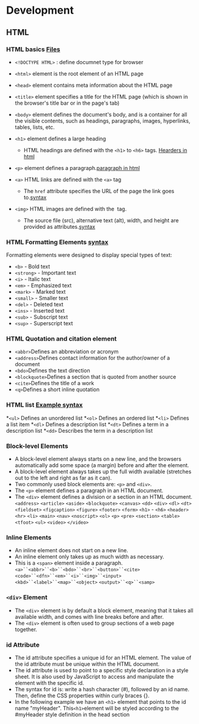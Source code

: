 # Development 
## HTML 
### HTML basics [Files](https://github.com/Niharikamalik/HTML-CSS-JAVASCRIPT-/tree/main/HTML)

* `<!DOCTYPE HTML>` : define documnet type for browser 
* `<html>` element is the root element of an HTML page
* `<head>` element contains meta information about the HTML page
* `<title>` element specifies a title for the HTML page (which is shown in the browser's title bar or in the page's tab)
* `<body>` element defines the document's body, and is a container for all the visible contents, such as headings, paragraphs, images, hyperlinks, tables, lists, etc.
* `<h1>` element defines a large heading
    * HTML headings are defined with the `<h1>` to `<h6>` tags. [Hearders in html](https://github.com/Niharikamalik/HTML-CSS-JAVASCRIPT-/blob/main/HTML/HeadingPara.html)
* `<p>` element defines a paragraph.[paragraph in html](https://github.com/Niharikamalik/HTML-CSS-JAVASCRIPT-/blob/main/HTML/HeadingPara.html)
  
* `<a>` HTML links are defined with the `<a>` tag
    * The `href` attribute specifies the URL of the page the link goes to.[syntax](https://github.com/Niharikamalik/HTML-CSS-JAVASCRIPT-/blob/main/HTML/links.html)
* `<img>` HTML images are defined with the <img> tag.
    - The source file (src), alternative text (alt), width, and height are provided as attributes.[syntax](https://github.com/Niharikamalik/HTML-CSS-JAVASCRIPT-/blob/main/HTML/links.html)
### HTML Formatting Elements [syntax](https://github.com/Niharikamalik/HTML-CSS-JAVASCRIPT-/blob/main/HTML/links.html)
Formatting elements were designed to display special types of text:
* `<b>` - Bold text
* `<strong>` - Important text
* `<i>` - Italic text
* `<em>` - Emphasized text
* `<mark>` - Marked text
* `<small>` - Smaller text
* `<del>` - Deleted text
* `<ins>` - Inserted text
* `<sub>` - Subscript text
* `<sup>` - Superscript text

### HTML Quotation and citation element 
* `<abbr>`Defines an abbreviation or acronym
* `<address>`Defines contact information for the author/owner of a document
* `<bdo>`Defines the text direction
* `<blockquote>`Defines a section that is quoted from another source
* `<cite>`Defines the title of a work
* `<q>`Defines a short inline quotation
### HTML list [Example syntax ](https://github.com/Niharikamalik/HTML-CSS-JAVASCRIPT-/blob/main/HTML/list.html)
*`<ul>`	Defines an unordered list
*`<ol>`	Defines an ordered list
*`<li>`	Defines a list item
*`<dl>`	Defines a description list
*`<dt>`	Defines a term in a description list
*`<dd>`	Describes the term in a description list
### Block-level Elements
* A block-level element always starts on a new line, and the browsers automatically add some space (a margin) before and after the element.
* A block-level element always takes up the full width available (stretches out to the left and right as far as it can).
* Two commonly used block elements are: `<p>` and `<div>`.
* The `<p>` element defines a paragraph in an HTML document.
* The `<div>` element defines a division or a section in an HTML document.
`<address>` `<article>` `<aside>` `<blockquote>`
`<canvas>` `<dd>` `<div>` `<dl>` `<dt>` `<fieldset>`
`<figcaption>` `<figure>` `<footer>` `<form>`
`<h1>` - `<h6>` `<header>` `<hr>` `<li>` `<main>` `<nav>`
`<noscript>` `<ol>` `<p>` `<pre>` `<section>` `<table>`
`<tfoot>` `<ul>` `<video>` `</video>`

### Inline Elements
* An inline element does not start on a new line.
* An inline element only takes up as much width as necessary.
* This is a `<span>` element inside a paragraph.
        `<a>``<abbr>``<b>``<bdo>``<br>``<button>``<cite>`
        `<code>``<dfn>``<em>``<i>``<img>``<input>`
        `<kbd>``<label>``<map>``<object>`
        `<output>``<q>``<samp> `
### `<div>` Element
* The `<div>` element is by default a block element, meaning that it takes all available width, and comes with line breaks before and after.
* The `<div>` element is often used to group sections of a web page together.
### id Attribute
* The id attribute specifies a unique id for an HTML element. The value of the id attribute must be unique within the HTML document.
* The id attribute is used to point to a specific style declaration in a style sheet. It is also used by JavaScript to access and manipulate the element with the specific id.
* The syntax for id is: write a hash character (#), followed by an id name. Then, define the CSS properties within curly braces {}.
* In the following example we have an `<h1>` element that points to the id name "myHeader". This` <h1> `element will be styled according to the #myHeader style definition in the head section